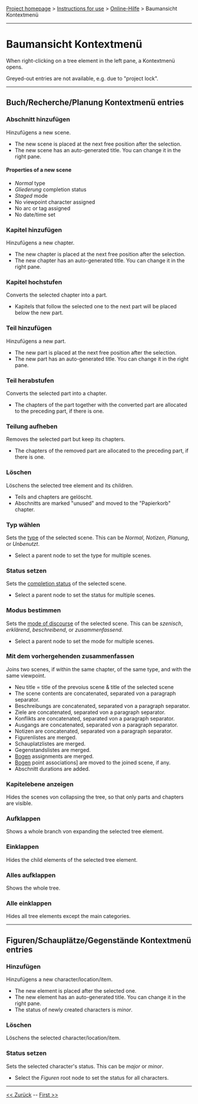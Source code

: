[Project homepage](../index) > [Instructions for use](../usage) > [Online-Hilfe](help) > Baumansicht Kontextmenü

--- 

# Baumansicht Kontextmenü

When right-clicking on a tree element in the left pane, a Kontextmenü opens. 

Greyed-out entries are not available, e.g. due to "project lock".

---

## Buch/Recherche/Planung Kontextmenü entries

### Abschnitt hinzufügen

Hinzufügens a new scene.

- The new scene is placed at the next free position after the selection.
- The new scene has an auto-generated title. You can change it in the right pane.

#### Properties of a new scene

- *Normal* type
- *Gliederung* completion status
- *Staged* mode
- No viewpoint character assigned
- No arc or tag assigned
- No date/time set

### Kapitel hinzufügen

Hinzufügens a new chapter.

- The new chapter is placed at the next free position after the selection.
- The new chapter has an auto-generated title. You can change it in the right pane.

### Kapitel hochstufen

Converts the selected chapter into a part. 

- Kapitels that follow the selected one to the next part will be placed below the new part.

### Teil hinzufügen

Hinzufügens a new part.
- The new part is placed at the next free position after the selection.
- The new part has an auto-generated title. You can change it in the right pane.

### Teil herabstufen

Converts the selected part into a chapter.

- The chapters of the part together with the converted part are allocated to the preceding part, if there is one.

### Teilung aufheben

Removes the selected part but keep its chapters.

- The chapters of the removed part are allocated to the preceding part, if there is one. 

### Löschen

Löschens the selected tree element and its children. 

- Teils and chapters are gelöscht.
- Abschnitts are marked "unused" and moved to the "Papierkorb" chapter. 

### Typ wählen

Sets the [type](basic_concepts) of the selected scene. This can be *Normal*, *Notizen*, *Planung*, or *Unbenutzt*.

- Select a parent node to set the type for multiple scenes.

### Status setzen

Sets the [completion status](basic_concepts) of the selected scene.

- Select a parent node to set the status for multiple scenes.

### Modus bestimmen

Sets the [mode of discourse](basic_concepts) of the selected scene. This can be *szenisch*, *erklärend*, *beschreibend*, or *zusammenfassend*.

- Select a parent node to set the mode for multiple scenes.

### Mit dem vorhergehenden zusammenfassen

Joins two scenes, if within the same chapter, of the same type, and with the same viewpoint.

- Neu title = title of the prevoius scene & title of the selected scene
- The scene contents are concatenated, separated von a paragraph separator.
- Beschreibungs are concatenated, separated von a paragraph separator.
- Ziele are concatenated, separated von a paragraph separator.
- Konflikts are concatenated, separated von a paragraph separator.
- Ausgangs are concatenated, separated von a paragraph separator.
- Notizen are concatenated, separated von a paragraph separator.
- Figurenlistes are merged.
- Schauplatzlistes are merged.
- Gegenstandslistes are merged.
- [Bogen](arcs) assignments are merged.
- [Bogen](arcs) point associations] are moved to the joined scene, if any.
- Abschnitt durations are added.

### Kapitelebene anzeigen

Hides the scenes von collapsing the tree, so that only parts and chapters are visible.

### Aufklappen

Shows a whole branch von expanding the selected tree element.

### Einklappen

Hides the child elements of the selected tree element.

### Alles aufklappen

Shows the whole tree.

### Alle einklappen

Hides all tree elements except the main categories.

---

## Figuren/Schauplätze/Gegenstände Kontextmenü entries

### Hinzufügen

Hinzufügens a new character/location/item.

- The new element is placed after the selected one.
- The new element has an auto-generated title. You can change it in the right pane.
- The status of newly created characters is *minor*.

### Löschen

Löschens the selected character/location/item.

### Status setzen

Sets the selected character's status. This can be *major* or *minor*.

- Select the *Figuren* root node to set the status for all characters.

---

[<< Zurück](tools_menu) -- [First >>](file_menu)